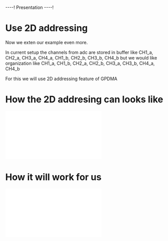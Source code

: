 ----!
Presentation
----!

# Use 2D addressing

Now we exten our example even more. 

In current setup the channels from adc are stored in buffer like 
CH1_a, CH2_a, CH3_a, CH4_a, CH1_b, CH2_b, CH3_b, CH4_b
but we would like organization like 
CH1_a, CH1_b, CH2_a, CH2_b, CH3_a, CH3_b, CH4_a, CH4_b

For this we will use 2D addressing feature of GPDMA

# How the 2D addresing can looks like

![2d addresing](./img/2d_addresing_offsets.json)

# How it will work for us

![2d addresing in our app](./img/2d_addresing.json)
